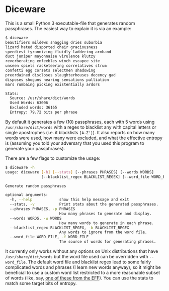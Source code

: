 Diceware
========

This is a small Python 3 executable-file that generates random passphrases. The
easiest way to explain it is via an example:

```sh
$ diceware
beautifiers mildews snagging dries suburbia
lizard hated disported chair graciousness
speediest tyrannizing fluidly laddering armband
duct juniper mayonnaise virulence klutzy
reverberating enfeebles winch escapee site
unseen spiels racketeering correlatives strum
confetti egg corsets selectmen shadowing
preordained discloses slaughterhouses decency gad
disposes shoguns nearing sensations palliation
mars rumbaing picking existentially ardors

Stats:
  Source: /usr/share/dict/words
  Used Words: 63006
  Excluded words: 36165
  Entropy: 79.72 bits per phrase
```

By default it generates a few (10) passphrases, each with 5 words using
`/usr/share/dict/words` with a regex to blacklist any with capital letters or
single apostrophes (i.e. it blacklists `[A-Z']`). It also reports on how many
words were used, how many were excluded, and what the effective entropy is
(assuming you told your adversary that you used this program to generate your
passphrases).

There are a few flags to customize the usage:

```sh
$ diceware -h
usage: diceware [-h] [--stats] [--phrases PHRASES] [--words WORDS]
                [--blacklist_regex BLACKLIST_REGEX] [--word_file WORD_FILE]

Generate random passphrases

optional arguments:
  -h, --help            show this help message and exit
  --stats, -v           Print stats about the generated passphrases.
  --phrases PHRASES, -p PHRASES
                        How many phrases to generate and display.
  --words WORDS, -w WORDS
                        How many words to generate in each phrase.
  --blacklist_regex BLACKLIST_REGEX, -b BLACKLIST_REGEX
                        Any words to ignore from the word file.
  --word_file WORD_FILE, -f WORD_FILE
                        The source of words for generating phrases.
```

It currently only works without any options on Unix distributions that have
`/usr/share/dict/words` but the word file used can be overridden with
`--word_file`. The default word file and blacklist regex lead to some fairly
complicated words and phrases (I learn new words anyway), so it might be
beneficial to use a custom word list restricted to a more reasonable subset of
words (like, say, [one of these from the EFF][EFF word list]). You can use the
stats to match some target bits of entropy.

[EFF word list]: https://www.eff.org/deeplinks/2016/07/new-wordlists-random-passphrases

